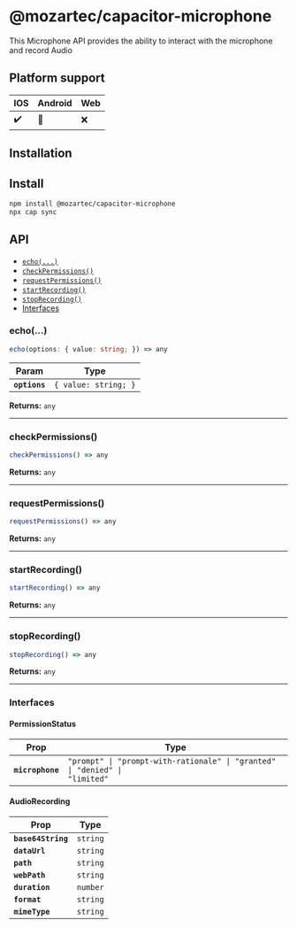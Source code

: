 # @mozartec/capacitor-microphone

This Microphone API provides the ability to interact with the microphone and record Audio

## Platform support
| IOS                | Android            | Web                |
| ------------------ | ------------------ | ------------------ |
| :heavy_check_mark: | :construction:     | :x:                |


## Installation

## Install

```bash
npm install @mozartec/capacitor-microphone
npx cap sync
```

## API

<docgen-index>

* [`echo(...)`](#echo)
* [`checkPermissions()`](#checkpermissions)
* [`requestPermissions()`](#requestpermissions)
* [`startRecording()`](#startrecording)
* [`stopRecording()`](#stoprecording)
* [Interfaces](#interfaces)

</docgen-index>

<docgen-api>
<!--Update the source file JSDoc comments and rerun docgen to update the docs below-->

### echo(...)

```typescript
echo(options: { value: string; }) => any
```

| Param         | Type                            |
| ------------- | ------------------------------- |
| **`options`** | <code>{ value: string; }</code> |

**Returns:** <code>any</code>

--------------------


### checkPermissions()

```typescript
checkPermissions() => any
```

**Returns:** <code>any</code>

--------------------


### requestPermissions()

```typescript
requestPermissions() => any
```

**Returns:** <code>any</code>

--------------------


### startRecording()

```typescript
startRecording() => any
```

**Returns:** <code>any</code>

--------------------


### stopRecording()

```typescript
stopRecording() => any
```

**Returns:** <code>any</code>

--------------------


### Interfaces


#### PermissionStatus

| Prop             | Type                                                                                   |
| ---------------- | -------------------------------------------------------------------------------------- |
| **`microphone`** | <code>"prompt" \| "prompt-with-rationale" \| "granted" \| "denied" \| "limited"</code> |


#### AudioRecording

| Prop               | Type                |
| ------------------ | ------------------- |
| **`base64String`** | <code>string</code> |
| **`dataUrl`**      | <code>string</code> |
| **`path`**         | <code>string</code> |
| **`webPath`**      | <code>string</code> |
| **`duration`**     | <code>number</code> |
| **`format`**       | <code>string</code> |
| **`mimeType`**     | <code>string</code> |

</docgen-api>
